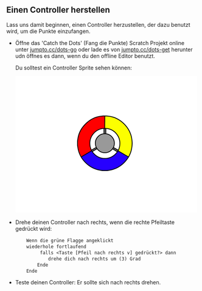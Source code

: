 ## Einen Controller herstellen

Lass uns damit beginnen, einen Controller herzustellen, der dazu benutzt wird, um die Punkte einzufangen.

+ Öffne das 'Catch the Dots' (Fang die Punkte) Scratch Projekt online unter <a href="http://jumpto.cc/dots-go" target="_blank">jumpto.cc/dots-go</a> oder lade es von <a href="http://jumpto.cc/dots-get" target="_blank">jumpto.cc/dots-get</a> herunter udn öffnes es dann, wenn du den offline Editor benutzt.

	Du solltest ein Controller Sprite sehen können:

	![screenshot](images/dots-controller.png)
	
	
+ Drehe deinen Controller nach rechts, wenn die rechte Pfeiltaste gedrückt wird:

	```blocks
		Wenn die grüne Flagge angeklickt
		wiederhole fortlaufend
  			 falls <Taste [Pfeil nach rechts v] gedrückt?> dann
      			drehe dich nach rechts um (3) Grad
   			Ende
		Ende
	```
+ Teste deinen Controller: Er sollte sich nach rechts drehen.



